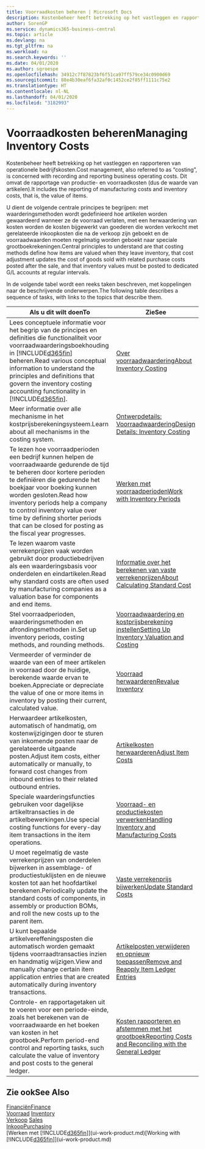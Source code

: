 ```yaml
---
title: Voorraadkosten beheren | Microsoft Docs
description: Kostenbeheer heeft betrekking op het vastleggen en rapporteren van operationele bedrijfskosten. Dit omvat de rapportage van productie- en voorraadkosten (dus de waarde van artikelen).
author: SorenGP
ms.service: dynamics365-business-central
ms.topic: article
ms.devlang: na
ms.tgt_pltfrm: na
ms.workload: na
ms.search.keywords: ''
ms.date: 04/01/2020
ms.author: sgroespe
ms.openlocfilehash: 34912c7f87823bf6f51ca97ff579ce34c0900d69
ms.sourcegitcommit: 88e4b30eaf6fa32af0c1452ce2f85ff1111c75e2
ms.translationtype: HT
ms.contentlocale: nl-NL
ms.lasthandoff: 04/01/2020
ms.locfileid: "3182993"
---
```

# <a name="managing-inventory-costs"></a><span data-ttu-id="dc90f-104">Voorraadkosten beheren</span><span class="sxs-lookup"><span data-stu-id="dc90f-104">Managing Inventory Costs</span></span>
<span data-ttu-id="dc90f-105">Kostenbeheer heeft betrekking op het vastleggen en rapporteren van operationele bedrijfskosten.</span><span class="sxs-lookup"><span data-stu-id="dc90f-105">Cost management, also referred to as “costing”, is concerned with recording and reporting business operating costs.</span></span> <span data-ttu-id="dc90f-106">Dit omvat de rapportage van productie- en voorraadkosten (dus de waarde van artikelen).</span><span class="sxs-lookup"><span data-stu-id="dc90f-106">It includes the reporting of manufacturing costs and inventory costs, that is, the value of items.</span></span>   

<span data-ttu-id="dc90f-107">U dient de volgende centrale principes te begrijpen: met waarderingsmethoden wordt gedefinieerd hoe artikelen worden gewaardeerd wanneer ze de voorraad verlaten, met een herwaardering van kosten worden de kosten bijgewerkt van goederen die worden verkocht met gerelateerde inkoopkosten die na de verkoop zijn geboekt en de voorraadwaarden moeten regelmatig worden geboekt naar speciale grootboekrekeningen.</span><span class="sxs-lookup"><span data-stu-id="dc90f-107">Central principles to understand are that costing methods define how items are valued when they leave inventory, that cost adjustment updates the cost of goods sold with related purchase costs posted after the sale, and that inventory values must be posted to dedicated G/L accounts at regular intervals.</span></span>

<span data-ttu-id="dc90f-108">In de volgende tabel wordt een reeks taken beschreven, met koppelingen naar de beschrijvende onderwerpen.</span><span class="sxs-lookup"><span data-stu-id="dc90f-108">The following table describes a sequence of tasks, with links to the topics that describe them.</span></span>

|<span data-ttu-id="dc90f-109">**Als u dit wilt doen**</span><span class="sxs-lookup"><span data-stu-id="dc90f-109">**To**</span></span>|<span data-ttu-id="dc90f-110">**Zie**</span><span class="sxs-lookup"><span data-stu-id="dc90f-110">**See**</span></span>|  
|------------|-------------|  
|<span data-ttu-id="dc90f-111">Lees conceptuele informatie voor het begrip van de principes en definities die functionaliteit voor voorraadwaarderingsboekhouding in [!INCLUDE[d365fin](includes/d365fin_md.md)] beheren.</span><span class="sxs-lookup"><span data-stu-id="dc90f-111">Read various conceptual information to understand the principles and definitions that govern the inventory costing accounting functionality in [!INCLUDE[d365fin](includes/d365fin_md.md)].</span></span>|[<span data-ttu-id="dc90f-112">Over voorraadwaardering</span><span class="sxs-lookup"><span data-stu-id="dc90f-112">About Inventory Costing</span></span>](finance-learn-about-costing.md)|  
|<span data-ttu-id="dc90f-113">Meer informatie over alle mechanisme in het kostprijsberekeningsysteem.</span><span class="sxs-lookup"><span data-stu-id="dc90f-113">Learn about all mechanisms in the costing system.</span></span>|[<span data-ttu-id="dc90f-114">Ontwerpdetails: Voorraadwaardering</span><span class="sxs-lookup"><span data-stu-id="dc90f-114">Design Details: Inventory Costing</span></span>](design-details-inventory-costing.md)|
|<span data-ttu-id="dc90f-115">Te lezen hoe voorraadperioden een bedrijf kunnen helpen de voorraadwaarde gedurende de tijd te beheren door kortere perioden te definiëren die gedurende het boekjaar voor boeking kunnen worden gesloten.</span><span class="sxs-lookup"><span data-stu-id="dc90f-115">Read how inventory periods help a company to control inventory value over time by defining shorter periods that can be closed for posting as the fiscal year progresses.</span></span>|[<span data-ttu-id="dc90f-116">Werken met voorraadperioden</span><span class="sxs-lookup"><span data-stu-id="dc90f-116">Work with Inventory Periods</span></span>](finance-how-to-work-with-inventory-periods.md)|
|<span data-ttu-id="dc90f-117">Te lezen waarom vaste verrekenprijzen vaak worden gebruikt door productiebedrijven als een waarderingsbasis voor onderdelen en eindartikelen.</span><span class="sxs-lookup"><span data-stu-id="dc90f-117">Read why standard costs are often used by manufacturing companies as a valuation base for components and end items.</span></span>|[<span data-ttu-id="dc90f-118">Informatie over het berekenen van vaste verrekenprijzen</span><span class="sxs-lookup"><span data-stu-id="dc90f-118">About Calculating Standard Cost</span></span>](finance-about-calculating-standard-cost.md)|
|<span data-ttu-id="dc90f-119">Stel voorraadperioden, waarderingsmethoden en afrondingsmethoden in.</span><span class="sxs-lookup"><span data-stu-id="dc90f-119">Set up inventory periods, costing methods, and rounding methods.</span></span>|[<span data-ttu-id="dc90f-120">Voorraadwaardering en kostprijsberekening instellen</span><span class="sxs-lookup"><span data-stu-id="dc90f-120">Setting Up Inventory Valuation and Costing</span></span>](finance-set-up-inventory-valuation-and-costing.md)|
|<span data-ttu-id="dc90f-121">Vermeerder of verminder de waarde van een of meer artikelen in voorraad door de huidige, berekende waarde ervan te boeken.</span><span class="sxs-lookup"><span data-stu-id="dc90f-121">Appreciate or depreciate the value of one or more items in inventory by posting their current, calculated value.</span></span>|[<span data-ttu-id="dc90f-122">Voorraad herwaarderen</span><span class="sxs-lookup"><span data-stu-id="dc90f-122">Revalue Inventory</span></span>](inventory-how-revalue-inventory.md)|
|<span data-ttu-id="dc90f-123">Herwaardeer artikelkosten, automatisch of handmatig, om kostenwijzigingen door te sturen van inkomende posten naar de gerelateerde uitgaande posten.</span><span class="sxs-lookup"><span data-stu-id="dc90f-123">Adjust item costs, either automatically or manually, to forward cost changes from inbound entries to their related outbound entries.</span></span>|[<span data-ttu-id="dc90f-124">Artikelkosten herwaarderen</span><span class="sxs-lookup"><span data-stu-id="dc90f-124">Adjust Item Costs</span></span>](inventory-how-adjust-item-costs.md)|
|<span data-ttu-id="dc90f-125">Speciale waarderingsfuncties gebruiken voor dagelijkse artikeltransacties in de artikelbewerkingen.</span><span class="sxs-lookup"><span data-stu-id="dc90f-125">Use special costing functions for every-day item transactions in the item operations.</span></span>|[<span data-ttu-id="dc90f-126">Voorraad- en productiekosten verwerken</span><span class="sxs-lookup"><span data-stu-id="dc90f-126">Handling Inventory and Manufacturing Costs</span></span>](finance-handle-inventory-and-manufacturing-costs.md)|  
|<span data-ttu-id="dc90f-127">U moet regelmatig de vaste verrekenprijzen van onderdelen bijwerken in assemblage- of productiestuklijsten en de nieuwe kosten tot aan het hoofdartikel berekenen.</span><span class="sxs-lookup"><span data-stu-id="dc90f-127">Periodically update the standard costs of components, in assembly or production BOMs, and roll the new costs up to the parent item.</span></span>|[<span data-ttu-id="dc90f-128">Vaste verrekenprijs bijwerken</span><span class="sxs-lookup"><span data-stu-id="dc90f-128">Update Standard Costs</span></span>](finance-how-to-update-standard-costs.md)|
|<span data-ttu-id="dc90f-129">U kunt bepaalde artikelvereffeningsposten die automatisch worden gemaakt tijdens voorraadtransacties inzien en handmatig wijzigen.</span><span class="sxs-lookup"><span data-stu-id="dc90f-129">View and manually change certain item application entries that are created automatically during inventory transactions.</span></span>|[<span data-ttu-id="dc90f-130">Artikelposten verwijderen en opnieuw toepassen</span><span class="sxs-lookup"><span data-stu-id="dc90f-130">Remove and Reapply Item Ledger Entries</span></span>](finance-how-to-remove-and-reapply-item-entries.md)|
|<span data-ttu-id="dc90f-131">Controle- en rapportagetaken uit te voeren voor een periode-einde, zoals het berekenen van de voorraadwaarde en het boeken van kosten in het grootboek.</span><span class="sxs-lookup"><span data-stu-id="dc90f-131">Perform period-end control and reporting tasks, such calculate the value of inventory and post costs to the general ledger.</span></span>|[<span data-ttu-id="dc90f-132">Kosten rapporteren en afstemmen met het grootboek</span><span class="sxs-lookup"><span data-stu-id="dc90f-132">Reporting Costs and Reconciling with the General Ledger</span></span>](finance-report-costs-and-reconcile-with-the-general-ledger.md)|

## <a name="see-also"></a><span data-ttu-id="dc90f-133">Zie ook</span><span class="sxs-lookup"><span data-stu-id="dc90f-133">See Also</span></span>  
 [<span data-ttu-id="dc90f-134">Financiën</span><span class="sxs-lookup"><span data-stu-id="dc90f-134">Finance</span></span>](finance.md)  
 <span data-ttu-id="dc90f-135">[Voorraad](inventory-manage-inventory.md) </span><span class="sxs-lookup"><span data-stu-id="dc90f-135">[Inventory](inventory-manage-inventory.md) </span></span>  
 <span data-ttu-id="dc90f-136">[Verkoop](sales-manage-sales.md) </span><span class="sxs-lookup"><span data-stu-id="dc90f-136">[Sales](sales-manage-sales.md) </span></span>  
 [<span data-ttu-id="dc90f-137">Inkoop</span><span class="sxs-lookup"><span data-stu-id="dc90f-137">Purchasing</span></span>](purchasing-manage-purchasing.md)  
 <span data-ttu-id="dc90f-138">[Werken met [!INCLUDE[d365fin](includes/d365fin_md.md)]](ui-work-product.md)</span><span class="sxs-lookup"><span data-stu-id="dc90f-138">[Working with [!INCLUDE[d365fin](includes/d365fin_md.md)]](ui-work-product.md)</span></span>
